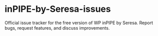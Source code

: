 # inPIPE-by-Seresa-issues
Official issue tracker for the free version of WP inPIPE by Seresa. Report bugs, request features, and discuss improvements.
